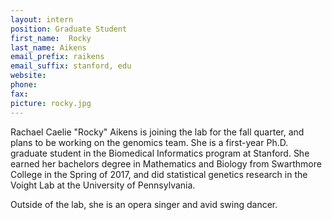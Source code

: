 ```yaml
---
layout: intern
position: Graduate Student
first_name:  Rocky
last_name: Aikens
email_prefix: raikens
email_suffix: stanford, edu
website:
phone:
fax:
picture: rocky.jpg
---
```


Rachael Caelie "Rocky" Aikens is joining the lab for the fall quarter, and plans to be working on the genomics team.  She is a first-year Ph.D. graduate student in the  Biomedical Informatics program at Stanford.  She earned her bachelors degree in Mathematics and Biology from Swarthmore College in the Spring of 2017, and did statistical genetics research in the Voight Lab at the University of Pennsylvania.

Outside of the lab, she is an opera singer and avid swing dancer.
